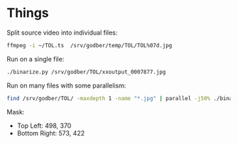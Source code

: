 # Things

Split source video into individual files:

```bash
ffmpeg -i ~/TOL.ts  /srv/godber/temp/TOL/TOL%07d.jpg
```

Run on a single file:

```bash
./binarize.py /srv/godber/TOL/xxoutput_0007877.jpg
```

Run on many files with some parallelism:

```bash
find /srv/godber/TOL/ -maxdepth 1 -name "*.jpg" | parallel -j50% ./binarize.py {} :::
```

Mask:

* Top Left: 498, 370
* Bottom Right: 573, 422
